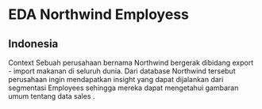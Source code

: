 # EDA Northwind Employess

## Indonesia

Context
Sebuah perusahaan bernama Northwind bergerak dibidang export - import makanan di seluruh dunia. Dari database Northwind tersebut perusahaan ingin mendapatkan insight yang dapat dijalankan dari segmentasi Employees sehingga mereka dapat mengetahui gambaran umum tentang data sales .
